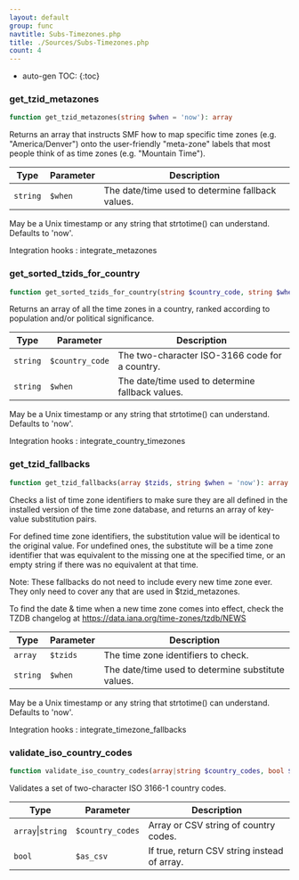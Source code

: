 ```yaml
---
layout: default
group: func
navtitle: Subs-Timezones.php
title: ./Sources/Subs-Timezones.php
count: 4
---
```

* auto-gen TOC:
{:toc}
### get_tzid_metazones

```php
function get_tzid_metazones(string $when = 'now'): array
```
Returns an array that instructs SMF how to map specific time zones
(e.g. "America/Denver") onto the user-friendly "meta-zone" labels that
most people think of as time zones (e.g. "Mountain Time").



Type|Parameter|Description
---|---|---
`string`|`$when`|The date/time used to determine fallback values\.
May be a Unix timestamp or any string that strtotime\(\) can understand\.
Defaults to 'now'\.

Integration hooks
: integrate_metazones

### get_sorted_tzids_for_country

```php
function get_sorted_tzids_for_country(string $country_code, string $when = 'now'): array
```
Returns an array of all the time zones in a country, ranked according
to population and/or political significance.



Type|Parameter|Description
---|---|---
`string`|`$country_code`|The two\-character ISO\-3166 code for a country\.
`string`|`$when`|The date/time used to determine fallback values\.
May be a Unix timestamp or any string that strtotime\(\) can understand\.
Defaults to 'now'\.

Integration hooks
: integrate_country_timezones

### get_tzid_fallbacks

```php
function get_tzid_fallbacks(array $tzids, string $when = 'now'): array
```
Checks a list of time zone identifiers to make sure they are all defined in
the installed version of the time zone database, and returns an array of
key-value substitution pairs.

For defined time zone identifiers, the substitution value will be identical
to the original value. For undefined ones, the substitute will be a time zone
identifier that was equivalent to the missing one at the specified time, or
an empty string if there was no equivalent at that time.

Note: These fallbacks do not need to include every new time zone ever. They
only need to cover any that are used in $tzid_metazones.

To find the date & time when a new time zone comes into effect, check
the TZDB changelog at https://data.iana.org/time-zones/tzdb/NEWS

Type|Parameter|Description
---|---|---
`array`|`$tzids`|The time zone identifiers to check\.
`string`|`$when`|The date/time used to determine substitute values\.
May be a Unix timestamp or any string that strtotime\(\) can understand\.
Defaults to 'now'\.

Integration hooks
: integrate_timezone_fallbacks

### validate_iso_country_codes

```php
function validate_iso_country_codes(array|string $country_codes, bool $as_csv = false): array|string
```
Validates a set of two-character ISO 3166-1 country codes.



Type|Parameter|Description
---|---|---
`array`&#124;`string`|`$country_codes`|Array or CSV string of country codes\.
`bool`|`$as_csv`|If true, return CSV string instead of array\.


